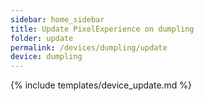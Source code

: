 ```yaml
---
sidebar: home_sidebar
title: Update PixelExperience on dumpling
folder: update
permalink: /devices/dumpling/update
device: dumpling
---
```

{% include templates/device_update.md %}
